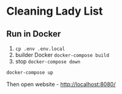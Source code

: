 # Cleaning Lady List

## Run in Docker

1. `cp .env .env.local`
2. builder Docker  `docker-compose build`
3. stop `docker-compose down`

```bash
docker-compose up
```

Then open website - [http://localhost:8080/](localhost:8080)
